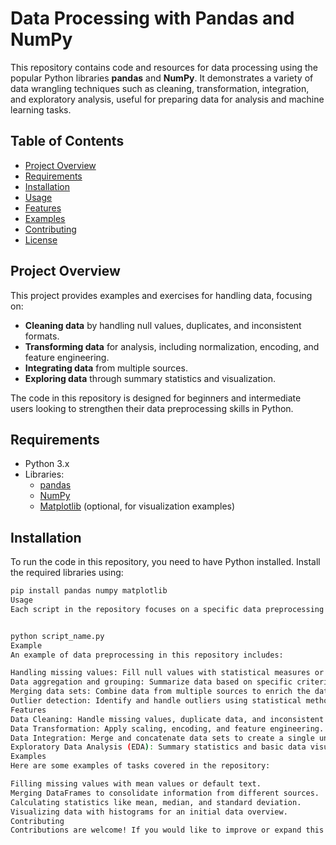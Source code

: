 # Data Processing with Pandas and NumPy

This repository contains code and resources for data processing using the popular Python libraries **pandas** and **NumPy**. It demonstrates a variety of data wrangling techniques such as cleaning, transformation, integration, and exploratory analysis, useful for preparing data for analysis and machine learning tasks.

## Table of Contents
- [Project Overview](#project-overview)
- [Requirements](#requirements)
- [Installation](#installation)
- [Usage](#usage)
- [Features](#features)
- [Examples](#examples)
- [Contributing](#contributing)
- [License](#license)

## Project Overview
This project provides examples and exercises for handling data, focusing on:
- **Cleaning data** by handling null values, duplicates, and inconsistent formats.
- **Transforming data** for analysis, including normalization, encoding, and feature engineering.
- **Integrating data** from multiple sources.
- **Exploring data** through summary statistics and visualization.

The code in this repository is designed for beginners and intermediate users looking to strengthen their data preprocessing skills in Python.

## Requirements
- Python 3.x
- Libraries:
  - [pandas](https://pandas.pydata.org/)
  - [NumPy](https://numpy.org/)
  - [Matplotlib](https://matplotlib.org/) (optional, for visualization examples)

## Installation
To run the code in this repository, you need to have Python installed. Install the required libraries using:

```bash
pip install pandas numpy matplotlib
Usage
Each script in the repository focuses on a specific data preprocessing task, such as handling null values, merging data sets, and data exploration. To run a script, simply execute:


python script_name.py
Example
An example of data preprocessing in this repository includes:

Handling missing values: Fill null values with statistical measures or default values.
Data aggregation and grouping: Summarize data based on specific criteria.
Merging data sets: Combine data from multiple sources to enrich the data set.
Outlier detection: Identify and handle outliers using statistical methods.
Features
Data Cleaning: Handle missing values, duplicate data, and inconsistent formatting.
Data Transformation: Apply scaling, encoding, and feature engineering.
Data Integration: Merge and concatenate data sets to create a single unified view.
Exploratory Data Analysis (EDA): Summary statistics and basic data visualizations.
Examples
Here are some examples of tasks covered in the repository:

Filling missing values with mean values or default text.
Merging DataFrames to consolidate information from different sources.
Calculating statistics like mean, median, and standard deviation.
Visualizing data with histograms for an initial data overview.
Contributing
Contributions are welcome! If you would like to improve or expand this project, please open an issue or submit a pull request.
